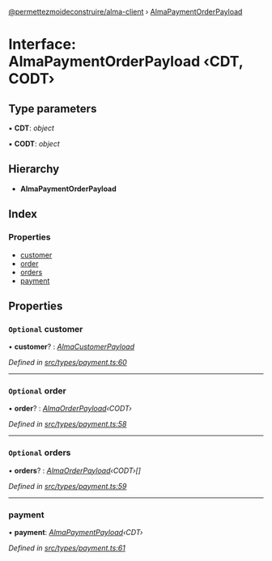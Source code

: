 [@permettezmoideconstruire/alma-client](../globals.md) › [AlmaPaymentOrderPayload](almapaymentorderpayload.md)

# Interface: AlmaPaymentOrderPayload ‹**CDT, CODT**›

## Type parameters

▪ **CDT**: *object*

▪ **CODT**: *object*

## Hierarchy

* **AlmaPaymentOrderPayload**

## Index

### Properties

* [customer](almapaymentorderpayload.md#optional-customer)
* [order](almapaymentorderpayload.md#optional-order)
* [orders](almapaymentorderpayload.md#optional-orders)
* [payment](almapaymentorderpayload.md#payment)

## Properties

### `Optional` customer

• **customer**? : *[AlmaCustomerPayload](../globals.md#almacustomerpayload)*

*Defined in [src/types/payment.ts:60](https://github.com/permettez-moi-de-construire/alma-client/blob/b80dcbf/src/types/payment.ts#L60)*

___

### `Optional` order

• **order**? : *[AlmaOrderPayload](../globals.md#almaorderpayload)‹CODT›*

*Defined in [src/types/payment.ts:58](https://github.com/permettez-moi-de-construire/alma-client/blob/b80dcbf/src/types/payment.ts#L58)*

___

### `Optional` orders

• **orders**? : *[AlmaOrderPayload](../globals.md#almaorderpayload)‹CODT›[]*

*Defined in [src/types/payment.ts:59](https://github.com/permettez-moi-de-construire/alma-client/blob/b80dcbf/src/types/payment.ts#L59)*

___

###  payment

• **payment**: *[AlmaPaymentPayload](../globals.md#almapaymentpayload)‹CDT›*

*Defined in [src/types/payment.ts:61](https://github.com/permettez-moi-de-construire/alma-client/blob/b80dcbf/src/types/payment.ts#L61)*
